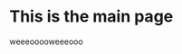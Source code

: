 [_metadata_:title]:- "Squatch"
[_metadata_:layout]:- "index"

# This is the main page

weeeooooweeeooo